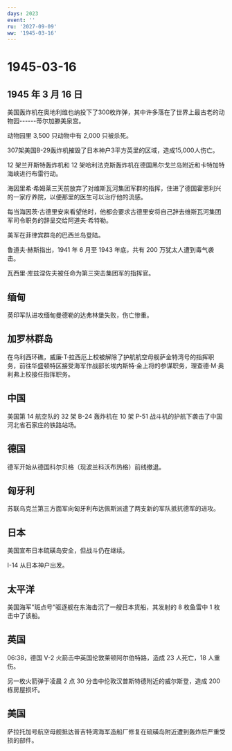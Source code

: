 ```yaml
---
days: 2023
event: ''
ru: '2027-09-09'
ww: '1945-03-16'
---
```


# 1945-03-16

## 1945 年 3 月 16 日

美国轰炸机在奥地利维也纳投下了300枚炸弹，其中许多落在了世界上最古老的动物园------蒂尔加滕美泉宫。

动物园里 3,500 只动物中有 2,000 只被杀死。

307架美国B-29轰炸机摧毁了日本神户3平方英里的区域，造成15,000人伤亡。

12 架兰开斯特轰炸机和 12
架哈利法克斯轰炸机在德国黑尔戈兰岛附近和卡特加特海峡进行布雷行动。

海因里希·希姆莱三天前放弃了对维斯瓦河集团军群的指挥，住进了德国霍恩利兴的一家疗养院，以便那里的医生可以治疗他的流感。

每当海因茨·古德里安来看望他时，他都会要求古德里安将自己辞去维斯瓦河集团军司令职务的辞呈交给阿道夫·希特勒。

美军在菲律宾群岛的巴西兰岛登陆。

鲁道夫·赫斯指出，1941 年 6 月至 1943 年底，共有 200
万犹太人遭到毒气袭击。

瓦西里·库兹涅佐夫被任命为第三突击集团军的指挥官。

## 缅甸

英印军队进攻缅甸曼德勒的达弗林堡失败，伤亡惨重。

## 加罗林群岛

在乌利西环礁，威廉·T·拉西厄上校被解除了护航航空母舰萨金特湾号的指挥职务，前往华盛顿特区接受海军作战部长埃内斯特·金上将的参谋职务，理查德·M·奥利弗上校接任指挥职务。

## 中国

美国第 14 航空队的 32 架 B-24 轰炸机在 10 架 P-51
战斗机的护航下袭击了中国河北省石家庄的铁路站场。

## 德国

德军开始从德国科尔贝格（现波兰科沃布热格）前线撤退。

## 匈牙利

苏联乌克兰第三方面军向匈牙利布达佩斯派遣了两支新的军队抵抗德军的进攻。

## 日本

美国宣布日本硫磺岛安全，但战斗仍在继续。

I-14 从日本神户出发。

## 太平洋

美国海军"斑点号"驱逐舰在东海击沉了一艘日本货船，其发射的 8 枚鱼雷中 1
枚击中了该船。

## 英国

06:38，德国 V-2 火箭击中英国伦敦莱顿阿尔伯特路，造成 23 人死亡，18
人重伤。

另一枚火箭弹于凌晨 2 点 30 分击中伦敦汉普斯特德附近的威尔斯登，造成 200
栋房屋损坏。

## 美国

萨拉托加号航空母舰抵达普吉特湾海军造船厂修复在硫磺岛附近遭到轰炸后严重受损的部件。